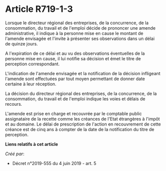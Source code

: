 # Article R719-1-3

Lorsque le directeur régional des entreprises, de la concurrence, de la consommation, du travail et de l'emploi décide de
prononcer une amende administrative, il indique à la personne mise en cause le montant de l'amende envisagée et l'invite à
présenter ses observations dans un délai de quinze jours.

A l'expiration de ce délai et au vu des observations éventuelles de la personne mise en cause, il lui notifie sa décision et
émet le titre de perception correspondant.

L'indication de l'amende envisagée et la notification de la décision infligeant l'amende sont effectuées par tout moyen
permettant de donner date certaine à leur réception.

La décision du directeur régional des entreprises, de la concurrence, de la consommation, du travail et de l'emploi indique
les voies et délais de recours.

L'amende est prise en charge et recouvrée par le comptable public assignataire de la recette comme les créances de l'Etat
étrangères à l'impôt et au domaine. Le délai de prescription de l'action en recouvrement de cette créance est de cinq ans à
compter de la date de la notification du titre de perception.

**Liens relatifs à cet article**

_Créé par_:

  - Décret n°2019-555 du 4 juin 2019 - art. 5
